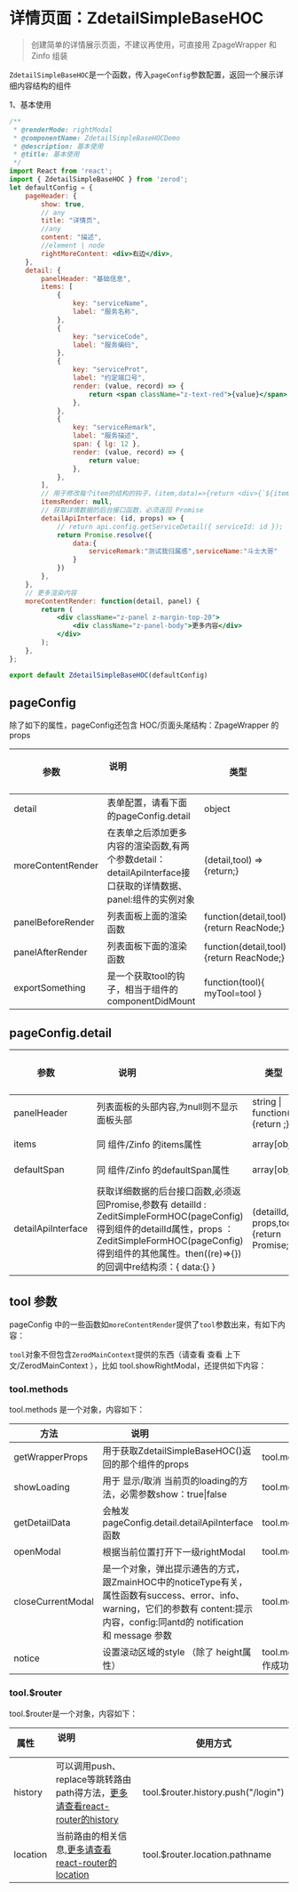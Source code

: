 <!-- @routePath:/HOC-doc/ZdetailSimpleBaseHOC-doc -->


# 详情页面：ZdetailSimpleBaseHOC

> 创建简单的详情展示页面，不建议再使用，可直接用 ZpageWrapper 和 Zinfo 组装

`ZdetailSimpleBaseHOC`是一个函数，传入`pageConfig`参数配置，返回一个展示详细内容结构的组件

1、基本使用

<div class="z-demo-box" data-render="demo1" data-title="基本使用"></div>

```jsx
/**
 * @renderMode: rightModal
 * @componentName: ZdetailSimpleBaseHOCDemo
 * @description: 基本使用
 * @title: 基本使用
 */
import React from 'react';
import { ZdetailSimpleBaseHOC } from 'zerod';
let defaultConfig = {
	pageHeader: {
		show: true,
		// any
		title: "详情页",
		//any
		content: "描述",
		//element | node
		rightMoreContent: <div>右边</div>,
	},
	detail: {
		panelHeader: "基础信息",
		items: [
			{
				key: "serviceName",
				label: "服务名称",
			},
			{
				key: "serviceCode",
				label: "服务编码",
			},
			{
				key: "serviceProt",
				label: "约定端口号",
				render: (value, record) => {
					return <span className="z-text-red">{value}</span>;
				},
			},
			{
				key: "serviceRemark",
				label: "服务描述",
				span: { lg: 12 },
				render: (value, record) => {
					return value;
				},
			},
		],
		// 用于修改每个item的结构的钩子，(item,data)=>{return <div>{`${item.label}:${data[item.key]}`}</div>}
		itemsRender: null,
		// 获取详情数据的后台接口函数，必须返回 Promise
		detailApiInterface: (id, props) => {
			// return api.config.getServiceDetail({ serviceId: id });
			return Promise.resolve({
				data:{
					serviceRemark:"测试我归属感",serviceName:"斗士大哥"
				}
			})
		},
	},
	// 更多渲染内容
	moreContentRender: function(detail, panel) {
		return (
			<div className="z-panel z-margin-top-20">
				<div className="z-panel-body">更多内容</div>
			</div>
		);
	},
};

export default ZdetailSimpleBaseHOC(defaultConfig)

```



## pageConfig

除了如下的属性，pageConfig还包含 <span class="z-history-href" data-path="/main/HOC-doc/ZpageWraperHOC-doc">HOC/页面头尾结构：ZpageWrapper</span> 的props

| 参数            | 说明                                                                                 | 类型                                                  | 默认值     |
| --------------- | ------------------------------------------------------------------------------------ | -------------------------------------------- | ---------- |
| detail          | 表单配置，请看下面的pageConfig.detail                                                 | object          | --         |
| <i class="zero-icon zerod-shengchangzhouqi"></i> moreContentRender  | 在表单之后添加更多内容的渲染函数,有两个参数detail：detailApiInterface接口获取的详情数据、panel:组件的实例对象            | (detail,tool) =>{return;}          | --         |
| <i class="zero-icon zerod-shengchangzhouqi"></i> panelBeforeRender  | 列表面板上面的渲染函数        | function(detail,tool){return ReacNode;} | --         |
| <i class="zero-icon zerod-shengchangzhouqi"></i> panelAfterRender | 列表面板下面的渲染函数 | function(detail,tool){return ReacNode;}   | --         |
| exportSomething  | 是一个获取tool的钩子，相当于组件的componentDidMount          | function(tool){ myTool=tool }          | --         |




## pageConfig.detail

| 参数            | 说明                                                                                 | 类型                                                  | 默认值     |
| --------------- | ------------------------------------------------------------------------------------ | -------------------------------------------- | ---------- |
| panelHeader     | 列表面板的头部内容,为null则不显示面板头部                                          | string \| function(tool){return ;}          | 列表         |
| items           | 同 <span class="z-history-href" data-path="/main/component-doc/Zinfo-doc">组件/Zinfo</span> 的items属性 | array[object]          | --         |
| defaultSpan     | 同 <span class="z-history-href" data-path="/main/component-doc/Zinfo-doc">组件/Zinfo</span> 的defaultSpan属性 | array[object]          | --         |
| detailApiInterface | 获取详细数据的后台接口函数,必须返回Promise,参数有 detailId : ZeditSimpleFormHOC(pageConfig)得到组件的detailId属性，props ：ZeditSimpleFormHOC(pageConfig)得到组件的其他属性。then((re)=>{})的回调中re结构须：{ data:{} } | (detailId, props,tool) =>{return Promise;}          | --         |




## tool 参数

pageConfig 中的一些函数如`moreContentRender`提供了`tool`参数出来，有如下内容：

`tool`对象不但包含`ZerodMainContext`提供的东西（请查看 <span class="z-history-href" data-path="/main/context-doc/ZerodMainContext-doc">查看 上下文/ZerodMainContext</span> ），比如 tool.showRightModal，还提供如下内容：

### tool.methods

tool.methods 是一个对象，内容如下：

| 方法               | 说明                                 | 使用方式                                                        |
| ------------------ | -------------------------------------| ---------------------------------------------------------- |
| getWrapperProps    | 用于获取ZdetailSimpleBaseHOC()返回的那个组件的props | tool.methods.getWrapperProps()                |
| showLoading        | 用于 显示/取消 当前页的loading的方法，必需参数show：true\|false | tool.methods.showLoading(true)     |
| getDetailData      | 会触发pageConfig.detail.detailApiInterface函数 | tool.methods.getDetailData()                      |
| openModal          | 根据当前位置打开下一级rightModal       | tool.methods.openModal(content)                            |
| closeCurrentModal  | 是一个对象，弹出提示通告的方式，跟ZmainHOC中的noticeType有关，属性函数有success、error、info、warning，它们的参数有 content:提示内容，config:同antd的 notification 和 message 参数  | tool.methods.closeCurrentModal()                         |
| notice             | 设置滚动区域的style （除了 height属性）  | tool.methods.notice.success("操作成功" [,config])         |



### tool.$router

tool.$router是一个对象，内容如下：

| 属性               | 说明                                 | 使用方式                                                        |
| ------------------ | -------------------------------------| ---------------------------------------------------------- |
| history            | 可以调用push、replace等跳转路由path得方法，[更多请查看react-router的history](https://reacttraining.com/react-router/web/api/history)  | tool.$router.history.push("/login")     |
| location        | 当前路由的相关信息,[更多请查看react-router的location](https://reacttraining.com/react-router/web/api/location) | tool.$router.location.pathname               |
